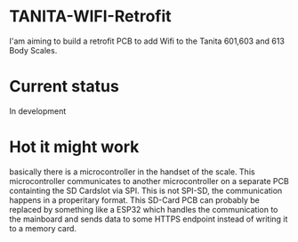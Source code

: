 # TANITA-WIFI-Retrofit
I'am aiming to build a retrofit PCB to add Wifi to the Tanita 601,603 and 613 Body Scales.

# Current status
In development

# Hot it might work
basically there is a microcontroller in the handset of the scale. This microcontroller communicates to another microcontroller on a separate PCB containting the SD Cardslot via SPI. This is not SPI-SD, the communication happens in a properitary format. This SD-Card PCB can probably be replaced by something like a ESP32 which handles the communication to the mainboard and sends data to some HTTPS endpoint instead of writing it to a memory card.
